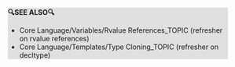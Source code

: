 <div style="margin:2em; background-color: #e0e0e0;">

<strong>🔍SEE ALSO🔍</strong>

 * Core Language/Variables/Rvalue References_TOPIC (refresher on rvalue references)
 * Core Language/Templates/Type Cloning_TOPIC (refresher on decltype)

</div>

